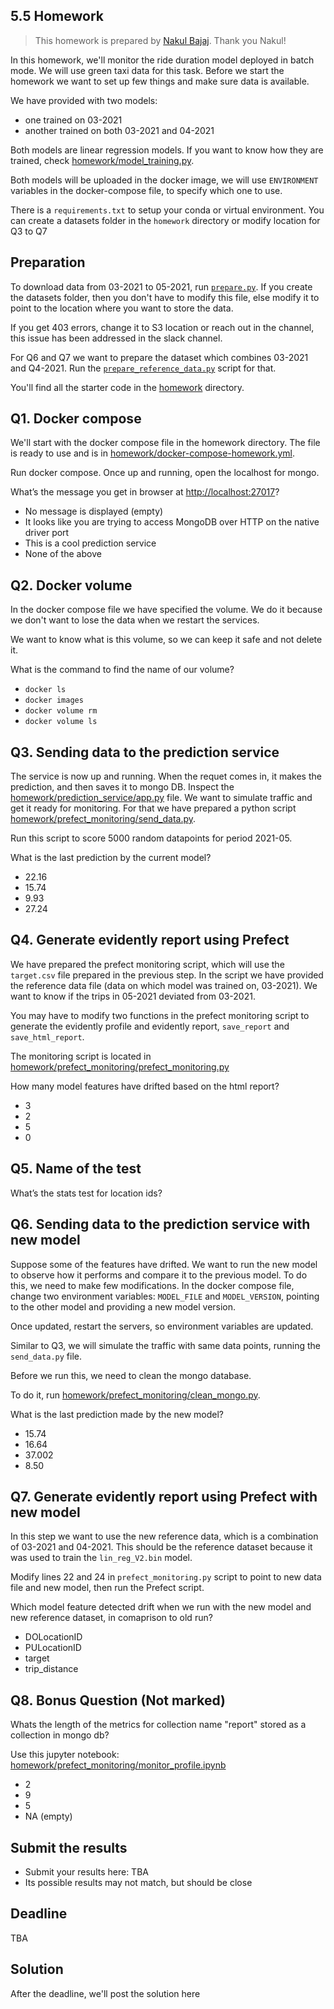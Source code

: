 ## 5.5 Homework

> This homework is prepared by [Nakul Bajaj](https://github.com/Nakulbajaj101). Thank you Nakul!

In this homework, we'll monitor the ride duration model deployed in batch mode. We will use green taxi data for this task. 
Before we start the homework we want to set up few things and make sure data is available.

We have provided with two models:

* one trained on 03-2021
* another trained on both 03-2021 and 04-2021

Both models are linear regression models. If you want to know how they are trained, check [homework/model_training.py](https://github.com/DataTalksClub/mlops-zoomcamp/blob/main/05-monitoring/homework/model_training.py). 

Both models will be uploaded in the docker image, we will use `ENVIRONMENT` variables in the docker-compose file, to specify
which one to use. 

There is a `requirements.txt` to setup your conda or virtual environment.
You can create a datasets folder in the `homework` directory or modify location for Q3 to Q7

## Preparation

To download data from 03-2021 to 05-2021, run
[`prepare.py`](https://github.com/DataTalksClub/mlops-zoomcamp/blob/main/05-monitoring/homework/prepare.py).
If you create the datasets folder, then you don't have to modify this file, 
else modify it to point to the location where you want to store the data. 

If you get 403 errors, change it to S3 location or reach out in the channel,
this issue has been addressed in the slack channel.

For Q6 and Q7 we want to prepare the dataset which combines 03-2021 and Q4-2021.
Run the [`prepare_reference_data.py`](https://github.com/DataTalksClub/mlops-zoomcamp/blob/main/05-monitoring/homework/prefect_monitoring/prepare_reference_data.py)
script for that.

You'll find all the starter code in the [homework](https://github.com/DataTalksClub/mlops-zoomcamp/blob/main/05-monitoring/homework/) directory.


## Q1. Docker compose

We'll start with the docker compose file in the homework directory. The file is ready to use and is in 
[homework/docker-compose-homework.yml](https://github.com/DataTalksClub/mlops-zoomcamp/blob/main/05-monitoring/homework/docker-compose-homework.yml).

Run docker compose. Once up and running, open the localhost for mongo.

What’s the message you get in browser at [http://localhost:27017](http://localhost:27017)?

* No message is displayed (empty)
* It looks like you are trying to access MongoDB over HTTP on the native driver port
* This is a cool prediction service
* None of the above


## Q2. Docker volume

In the docker compose file we have specified the volume. We do it because we don't want to 
lose the data when we restart the services.

We want to know what is this volume, so we can keep it safe and not delete it. 

What is the command to find the name of our volume?

* `docker ls`
* `docker images`
* `docker volume rm`
* `docker volume ls`


## Q3. Sending data to the prediction service

The service is now up and running. When the requet comes in, it makes the prediction,
and then saves it to mongo DB. Inspect the [homework/prediction_service/app.py](https://github.com/DataTalksClub/mlops-zoomcamp/blob/main/05-monitoring/homework/prediction_service/app.py) file.
We want to simulate traffic and get it ready for monitoring. For that we have prepared a python script [homework/prefect_monitoring/send_data.py](https://github.com/DataTalksClub/mlops-zoomcamp/blob/main/05-monitoring/homework/prefect_monitoring/send_data.py).

Run this script to score 5000 random datapoints for period 2021-05.

What is the last prediction by the current model?

* 22.16
* 15.74 
* 9.93 
* 27.24


## Q4. Generate evidently report using Prefect

We have prepared the prefect monitoring script, which will use the `target.csv`
file prepared in the previous step. In the script we have provided the reference
data file (data on which model was trained on, 03-2021). We want to know if the
trips in 05-2021 deviated from 03-2021.

You may have to modify two functions in the prefect monitoring script to generate
the evidently profile and evidently report, `save_report` and `save_html_report`.

The monitoring script is located in [homework/prefect_monitoring/prefect_monitoring.py](https://github.com/DataTalksClub/mlops-zoomcamp/blob/main/05-monitoring/homework/prefect_monitoring/prefect_monitoring.py)

How many model features have drifted based on the html report?

* 3
* 2
* 5
* 0


## Q5. Name of the test 

What’s the stats test for location ids?


## Q6. Sending data to the prediction service with new model

Suppose some of the features have drifted. We want to run the new model
to observe how it performs and compare it to the previous model.
To do this, we need to make few modifications. In the docker compose file, 
change two environment variables: `MODEL_FILE` and `MODEL_VERSION`, pointing
to the other model and providing a new model version.

Once updated, restart the servers, so environment variables are updated.

Similar to Q3, we will simulate the traffic with same data points, running
the `send_data.py` file.

Before we run this, we need to clean the mongo database. 

To do it, run [homework/prefect_monitoring/clean_mongo.py](https://github.com/DataTalksClub/mlops-zoomcamp/blob/main/05-monitoring/homework/prefect_monitoring/clean_mongo.py).

What is the last prediction made by the new model?

* 15.74
* 16.64
* 37.002
* 8.50


## Q7. Generate evidently report using Prefect with new model

In this step we want to use the new reference data, which is a combination of 03-2021 and 04-2021. 
This should be the reference dataset because it was used to
train the `lin_reg_V2.bin` model.

Modify lines 22 and 24 in `prefect_monitoring.py` script to point to new 
data file and new model, then run the Prefect script.

Which model feature detected drift when we run with the new model and new reference
dataset, in comaprison to old run?

* DOLocationID
* PULocationID
* target
* trip_distance


## Q8. Bonus Question (Not marked)

Whats the length of the metrics for collection name "report" stored as a collection in mongo db?

Use this jupyter notebook: [homework/prefect_monitoring/monitor_profile.ipynb](https://github.com/DataTalksClub/mlops-zoomcamp/blob/main/05-monitoring/homework/prefect_monitoring/monitor_profile.ipynb)

* 2
* 9 
* 5
* NA (empty)


## Submit the results

* Submit your results here: TBA
* Its possible results may not match, but should be close

## Deadline

TBA


## Solution

After the deadline, we'll post the solution here



